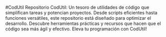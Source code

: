 #CodUtil
Repositorio CodUtil: Un tesoro de utilidades de código que simplifican tareas y potencian proyectos. Desde scripts eficientes hasta funciones versátiles, este repositorio está diseñado para optimizar el desarrollo. Descubre herramientas prácticas y recursos que hacen que el código sea más ágil y efectivo. Eleva tu programación con CodUtil!
